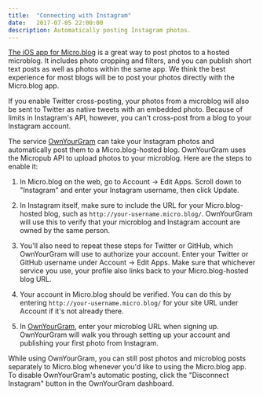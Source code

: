 ```yaml
---
title:  "Connecting with Instagram"
date:   2017-07-05 22:00:00
description: Automatically posting Instagram photos.
---
```


[The iOS app for Micro.blog](https://itunes.apple.com/us/app/micro-blog/id1253201335?ls=1&mt=8) is a great way to post photos to a hosted microblog. It includes photo cropping and filters, and you can publish short text posts as well as photos within the same app. We think the best experience for most blogs will be to post your photos directly with the Micro.blog app.

If you enable Twitter cross-posting, your photos from a microblog will also be sent to Twitter as native tweets with an embedded photo. Because of limits in Instagram's API, however, you can't cross-post from a blog to your Instagram account.

The service [OwnYourGram](https://ownyourgram.com/) can take your Instagram photos and automatically post them to a Micro.blog-hosted blog. OwnYourGram uses the Micropub API to upload photos to your microblog. Here are the steps to enable it:

1. In Micro.blog on the web, go to Account → Edit Apps. Scroll down to "Instagram" and enter your Instagram username, then click Update.

2. In Instagram itself, make sure to include the URL for your Micro.blog-hosted blog, such as `http://your-username.micro.blog/`. OwnYourGram will use this to verify that your microblog and Instagram account are owned by the same person.

3. You'll also need to repeat these steps for Twitter or GitHub, which OwnYourGram will use to authorize your account. Enter your Twitter or GitHub username under Account → Edit Apps. Make sure that whichever service you use, your profile also links back to your Micro.blog-hosted blog URL.

4. Your account in Micro.blog should be verified. You can do this by entering `http://your-username.micro.blog/` for your site URL under Account if it's not already there.

5. In [OwnYourGram](https://ownyourgram.com/), enter your microblog URL when signing up. OwnYourGram will walk you through setting up your account and publishing your first photo from Instagram.

While using OwnYourGram, you can still post photos and microblog posts separately to Micro.blog whenever you'd like to using the Micro.blog app. To disable OwnYourGram's automatic posting, click the "Disconnect Instagram" button in the OwnYourGram dashboard.